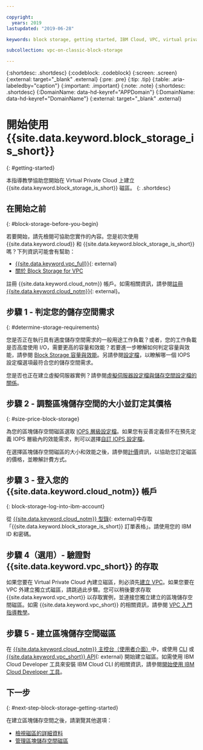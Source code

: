 ```yaml
---

copyright:
  years: 2019
lastupdated: "2019-06-28"

keywords: block storage, getting started, IBM Cloud, VPC, virtual private cloud, IBM CLoud, volume, data storage, classic, virtual server

subcollection: vpc-on-classic-block-storage

---
```

{:shortdesc: .shortdesc}
{:codeblock: .codeblock}
{:screen: .screen}
{:external: target="_blank" .external}
{:pre: .pre}
{:tip: .tip}
{:table: .aria-labeledby="caption"}
{:important: .important}
{:note: .note}
{:shortdesc: .shortdesc}
{:DomainName: data-hd-keyref="APPDomain"}
{:DomainName: data-hd-keyref="DomainName"}
{:external: target="_blank" .external}

# 開始使用 {{site.data.keyword.block_storage_is_short}}
{: #getting-started}

本指導教學協助您開始在 Virtual Private Cloud 上建立 {{site.data.keyword.block_storage_is_short}} 磁區。
{: .shortdesc}

## 在開始之前
{: #block-storage-before-you-begin}

若要開始，請先檢閱可協助您實作的內容。您是初次使用 {{site.data.keyword.cloud}} 和 {{site.data.keyword.block_storage_is_short}} 嗎？下列資訊可能會有幫助：

* [{{site.data.keyword.vpc_full}}](https://www.ibm.com/cloud/vpc){: external}
* [關於 Block Storage for VPC](/docs/vpc-on-classic-block-storage?topic=vpc-on-classic-block-storage-block-storage-about)

註冊 {{site.data.keyword.cloud_notm}} 帳戶。如需相關資訊，請參閱[註冊 {{site.data.keyword.cloud_notm}}](https://cloud.ibm.com/docs/account?topic=account-signup#signup){: external}。

## 步驟 1 - 判定您的儲存空間需求
{: #determine-storage-requirements}

您是否正在執行具有適度儲存空間需求的一般用途工作負載？或者，您的工作負載是否高度使用 I/O，需要更高的容量和效能？若要進一步瞭解如何判定容量與效能，請參閱 [Block Storage 容量與效能](/docs/vpc-on-classic-block-storage?topic=vpc-on-classic-block-storage-capacity-performance)。另請參閱[設定檔](/docs/vpc-on-classic-block-storage?topic=vpc-on-classic-block-storage-block-storage-profiles)，以瞭解哪一個 IOPS 設定檔選項最符合您的儲存空間需求。 

您是否也正在建立虛擬伺服器實例？請參閱[虛擬伺服器設定檔與儲存空間設定檔的關係](/docs/vpc-on-classic-block-storage?topic=vpc-on-classic-block-storage-block-storage-profiles#vsi-profiles-relate-to-storage)。

## 步驟 2 - 調整區塊儲存空間的大小並訂定其價格
{: #size-price-block-storage}

為您的區塊儲存空間磁區選取 [IOPS 層級設定檔](/docs/vpc-on-classic-block-storage?topic=vpc-on-classic-block-storage-block-storage-profiles#tiers)。如果您有妥善定義但不在預先定義 IOPS 層級內的效能需求，則可以選擇[自訂 IOPS 設定檔](/docs/vpc-on-classic-block-storage?topic=vpc-on-classic-block-storage-block-storage-profiles#custom)。 

在選擇區塊儲存空間磁區的大小和效能之後，請參閱[計價](/docs/vpc-on-classic?topic=vpc-on-classic-block-storage-pricing)資訊，以協助您訂定磁區的價格，並瞭解計費方式。

## 步驟 3 - 登入您的 {{site.data.keyword.cloud_notm}} 帳戶
{: block-storage-log-into-ibm-account}

從 [{{site.data.keyword.cloud_notm}} 型錄](https://{DomainName}/catalog){: external}中存取「{{site.data.keyword.block_storage_is_short}} 訂單表格」。請使用您的 IBM ID 和密碼。

## 步驟 4（選用）- 驗證對 {{site.data.keyword.vpc_short}} 的存取

如果您要在 Virtual Private Cloud 內建立磁區，則必須先[建立 VPC](/docs/vpc-on-classic?topic=vpc-on-classic-creating-a-vpc-using-the-ibm-cloud-console)。如果您要在 VPC 外建立獨立式磁區，請跳過此步驟。您可以稍後要求存取 {{site.data.keyword.vpc_short}} 以存取實例，並連接您獨立建立的區塊儲存空間磁區。如需 {{site.data.keyword.vpc_short}} 的相關資訊，請參閱 [VPC 入門指導教學](/docs/vpc-on-classic?topic=vpc-on-classic-getting-started)。

## 步驟 5 - 建立區塊儲存空間磁區

在 [{{site.data.keyword.cloud_notm}} 主控台（使用者介面）](/docs/vpc-on-classic-block-storage?topic=vpc-on-classic-block-storage-creating-block-storage)中，或使用 [CLI](/docs/vpc-on-classic-block-storage?topic=vpc-on-classic-block-storage-creating-block-storage-cli) 或 [{{site.data.keyword.vpc_short}} API](https://{DomainName}/apidocs/vpc-on-classic#create-a-volume){: external} 開始建立磁區。如需使用 IBM Cloud Developer 工具來安裝 IBM Cloud CLI 的相關資訊，請參閱[開始使用 IBM Cloud Developer 工具](/docs/cli?topic=cloud-cli-getting-started)。

## 下一步
{: #next-step-block-storage-getting-started}

在建立區塊儲存空間之後，請瀏覽其他選項：

* [檢視磁區的詳細資料](/docs/vpc-on-classic-block-storage?topic=vpc-on-classic-block-storage-viewing-block-storage)
* [管理區塊儲存空間磁區](/docs/vpc-on-classic-block-storage?topic=vpc-on-classic-block-storage-managing-block-storage#managing-block-storage)

